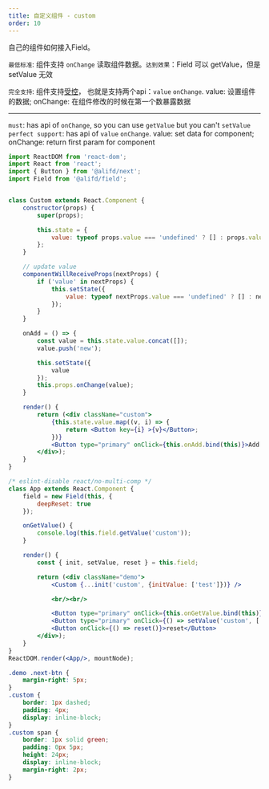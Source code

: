 ```yaml
---
title: 自定义组件 - custom
order: 10
---
```


自己的组件如何接入Field。

`最低标准`: 组件支持 `onChange` 读取组件数据。`达到效果`：Field 可以 getValue，但是 setValue 无效

`完全支持`: 组件支持[受控](https://facebook.github.io/react/docs/forms.html#controlled-components)， 也就是支持两个api：`value` `onChange`. value: 设置组件的数据; onChange: 在组件修改的时候在第一个数暴露数据

---

`must`: has api of `onChange`, so you can use `getValue` but you can't `setValue`
`perfect support`: has api of `value` `onChange`. value: set data for component; onChange: return first param for component


````jsx
import ReactDOM from 'react-dom';
import React from 'react';
import { Button } from '@alifd/next';
import Field from '@alifd/field';


class Custom extends React.Component {
    constructor(props) {
        super(props);

        this.state = {
            value: typeof props.value === 'undefined' ? [] : props.value
        };
    }

    // update value
    componentWillReceiveProps(nextProps) {
        if ('value' in nextProps) {
            this.setState({
                value: typeof nextProps.value === 'undefined' ? [] : nextProps.value
            });
        }
    }

    onAdd = () => {
        const value = this.state.value.concat([]);
        value.push('new');

        this.setState({
            value
        });
        this.props.onChange(value);
    }

    render() {
        return (<div className="custom">
            {this.state.value.map((v, i) => {
                return <Button key={i} >{v}</Button>;
            })}
            <Button type="primary" onClick={this.onAdd.bind(this)}>Add ＋ </Button>
        </div>);
    }
}

/* eslint-disable react/no-multi-comp */
class App extends React.Component {
    field = new Field(this, {
        deepReset: true
    });

    onGetValue() {
        console.log(this.field.getValue('custom'));
    }

    render() {
        const { init, setValue, reset } = this.field;

        return (<div className="demo">
            <Custom {...init('custom', {initValue: ['test']})} />

            <br/><br/>

            <Button type="primary" onClick={this.onGetValue.bind(this)}>getValue</Button>
            <Button type="primary" onClick={() => setValue('custom', ['test', 'setValue'])}>setValue</Button>
            <Button onClick={() => reset()}>reset</Button>
        </div>);
    }
}
ReactDOM.render(<App/>, mountNode);
````

````css
.demo .next-btn {
    margin-right: 5px;
}
.custom {
    border: 1px dashed;
    padding: 4px;
    display: inline-block;
}
.custom span {
    border: 1px solid green;
    padding: 0px 5px;
    height: 24px;
    display: inline-block;
    margin-right: 2px;
}
````

